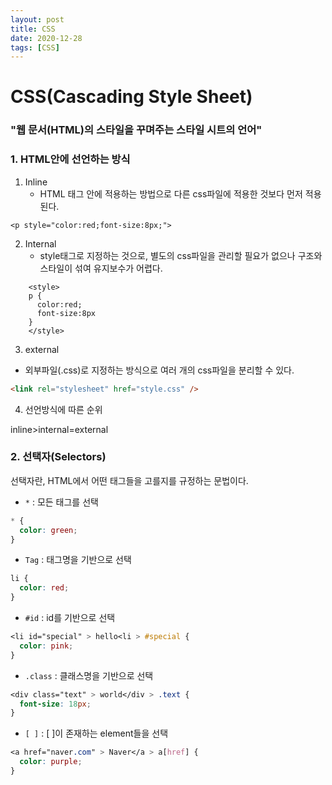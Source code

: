 ```yaml
---
layout: post
title: CSS
date: 2020-12-28
tags: [CSS]
---
```


# CSS(Cascading Style Sheet)

### "웹 문서(HTML)의 스타일을 꾸며주는 스타일 시트의 언어"

### 1. HTML안에 선언하는 방식

1. Inline
   - HTML 태그 안에 적용하는 방법으로 다른 css파일에 적용한 것보다 먼저 적용된다.

```
<p style="color:red;font-size:8px;">
```

2. Internal
   - style태그로 지정하는 것으로, 별도의 css파일을 관리할 필요가 없으나 구조와 스타일이 섞여 유지보수가 어렵다.

```
    <style>
    p {
      color:red;
      font-size:8px
    }
    </style>
```

3.  external

- 외부파일(.css)로 지정하는 방식으로 여러 개의 css파일을 분리할 수 있다.

```html
<link rel="stylesheet" href="style.css" />
```

4.  선언방식에 따른 순위

inline>internal=external

### 2. 선택자(Selectors)

선택자란, HTML에서 어떤 태그들을 고를지를 규정하는 문법이다.

- `*` : 모든 태그를 선택

```css
* {
  color: green;
}
```

- `Tag` : 태그명을 기반으로 선택

```css
li {
  color: red;
}
```

- `#id` : id를 기반으로 선택

```css
<li id="special" > hello<li > #special {
  color: pink;
}
```

- `.class` : 클래스명을 기반으로 선택

```css
<div class="text" > world</div > .text {
  font-size: 18px;
}
```

- `[ ]` : [ ]이 존재하는 element들을 선택

```css
<a href="naver.com" > Naver</a > a[href] {
  color: purple;
}
```
